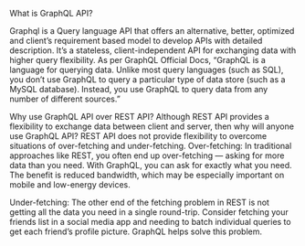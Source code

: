 What is GraphQL API?

Graphql is a Query language API that offers an alternative, better, optimized and client’s requirement based model to develop APIs with detailed description. 
It’s a stateless, client-independent API for exchanging data with higher query flexibility.
As per GraphQL Official Docs,  “GraphQL is a language for querying data. Unlike most query languages (such as SQL), you don’t use GraphQL to query a particular type of data store (such as a MySQL database). Instead, you use GraphQL to query data from any number of different sources.”


Why use GraphQL API over REST API?
Although REST API provides a flexibility to exchange data between client and server, then why will anyone use GraphQL API?
REST API does not provide flexibility to overcome situations of over-fetching and under-fetching.
Over-fetching: In traditional approaches like REST, you often end up over-fetching — asking for more data than you need. With GraphQL, you can ask for exactly what you need. The benefit is reduced bandwidth, which may be especially important on mobile and low-energy devices.

Under-fetching: The other end of the fetching problem in REST is not getting all the data you need in a single round-trip. Consider fetching your friends list in a social media app and needing to batch individual queries to get each friend’s profile picture. GraphQL helps solve this problem.
